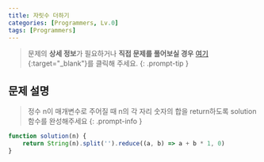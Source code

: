 ```yaml
---
title: 자릿수 더하기
categories: [Programmers, Lv.0]
tags: [Programmers]
---
```


> 문제의 **상세 정보**가 필요하거나 **직접 문제를 풀어보실 경우** [여기](https://school.programmers.co.kr/learn/courses/30/lessons/120906){:target="_blank"}를 클릭해 주세요.
{: .prompt-tip }

## 문제 설명

> 정수 n이 매개변수로 주어질 때 n의 각 자리 숫자의 합을 return하도록 solution 함수를 완성해주세요
{: .prompt-info }

```js
function solution(n) {
    return String(n).split('').reduce((a, b) => a + b * 1, 0)
}
```